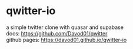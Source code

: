 # qwitter-io
a simple twitter clone with quasar and supabase<br/>
docs: https://github.com/Davod01/qwitter<br/>
github pages: https://davod01.github.io/qwitter-io<br/>
